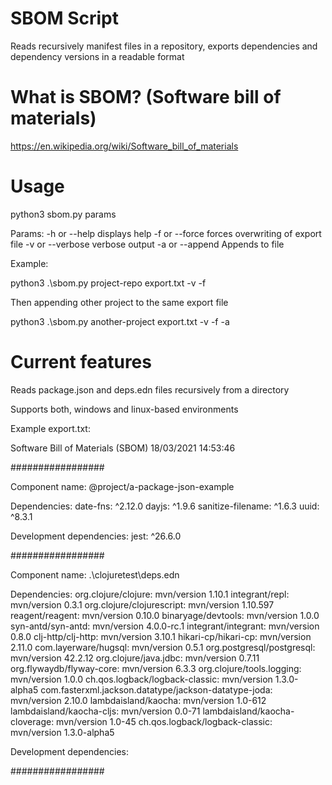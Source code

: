 # SBOM Script
Reads recursively manifest files in a repository, exports dependencies and dependency versions in a readable format

# What is SBOM? (Software bill of materials)
https://en.wikipedia.org/wiki/Software_bill_of_materials

# Usage
python3 sbom.py <target repository> <export name> params

Params:
-h or --help          displays help
-f or --force         forces overwriting of export file
-v or --verbose       verbose output
-a or --append        Appends to file

Example:          

python3 .\sbom.py project-repo export.txt -v -f                           

Then appending other project to the same export file

python3 .\sbom.py another-project export.txt -v -f -a 

# Current features
Reads package.json and deps.edn files recursively from a directory

Supports both, windows and linux-based environments

Example export.txt:

Software Bill of Materials (SBOM)
18/03/2021 14:53:46

#################

Component name: @project/a-package-json-example

Dependencies:
date-fns: ^2.12.0
dayjs: ^1.9.6
sanitize-filename: ^1.6.3
uuid: ^8.3.1

Development dependencies:
jest: ^26.6.0

#################

Component name: .\clojuretest\deps.edn

Dependencies:
org.clojure/clojure: mvn/version 1.10.1
integrant/repl: mvn/version 0.3.1
org.clojure/clojurescript: mvn/version 1.10.597
reagent/reagent: mvn/version 0.10.0
binaryage/devtools: mvn/version 1.0.0
syn-antd/syn-antd: mvn/version 4.0.0-rc.1
integrant/integrant: mvn/version 0.8.0
clj-http/clj-http: mvn/version 3.10.1
hikari-cp/hikari-cp: mvn/version 2.11.0
com.layerware/hugsql: mvn/version 0.5.1
org.postgresql/postgresql: mvn/version 42.2.12
org.clojure/java.jdbc: mvn/version 0.7.11
org.flywaydb/flyway-core: mvn/version 6.3.3
org.clojure/tools.logging: mvn/version 1.0.0
ch.qos.logback/logback-classic: mvn/version 1.3.0-alpha5
com.fasterxml.jackson.datatype/jackson-datatype-joda: mvn/version 2.10.0
lambdaisland/kaocha: mvn/version 1.0-612
lambdaisland/kaocha-cljs: mvn/version 0.0-71
lambdaisland/kaocha-cloverage: mvn/version 1.0-45
ch.qos.logback/logback-classic: mvn/version 1.3.0-alpha5

Development dependencies:

#################
